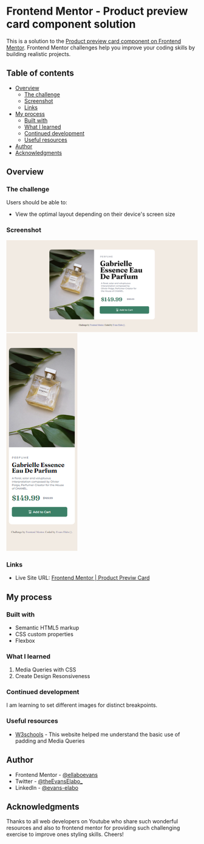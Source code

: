 # Frontend Mentor - Product preview card component solution

This is a solution to the [Product preview card component on Frontend Mentor](https://www.frontendmentor.io/solutions/product-card-review-Z3xncFACoN). Frontend Mentor challenges help you improve your coding skills by building realistic projects. 

## Table of contents

- [Overview](#overview)
  - [The challenge](#the-challenge)
  - [Screenshot](#screenshot)
  - [Links](#links)
- [My process](#my-process)
  - [Built with](#built-with)
  - [What I learned](#what-i-learned)
  - [Continued development](#continued-development)
  - [Useful resources](#useful-resources)
- [Author](#author)
- [Acknowledgments](#acknowledgments)



## Overview

### The challenge

Users should be able to:

- View the optimal layout depending on their device's screen size

### Screenshot

![image](./images/Frontend-Mentor-Product-preview-card-component.png)
![image](./images/Frontend-Mentor-Product-preview-card-component-2.png)


### Links

- Live Site URL: [Frontend Mentor | Product Previw Card](https://product-card-preview-html-css.netlify.app)

## My process

### Built with

- Semantic HTML5 markup
- CSS custom properties
- Flexbox



### What I learned

1. Media Queries with CSS
2. Create Design Resonsiveness

### Continued development
I am learning to set different images for distinct breakpoints.

### Useful resources

- [W3schools](https://www.w3schools.com) - This website helped me understand the basic use of padding and Media Queries



## Author

- Frontend Mentor - [@ellaboevans](https://www.frontendmentor.io/profile/ellaboevans)
- Twitter - [@theEvansElabo_](https://www.twitter.com/theevanselabo_)
- LinkedIn - [@evans-elabo](https://www.linkedin.com/in/evans-elabo)


## Acknowledgments

Thanks to all web developers on Youtube who share such wonderful resources and also to frontend mentor for providing such challenging exercise to improve ones styling skills. Cheers!

